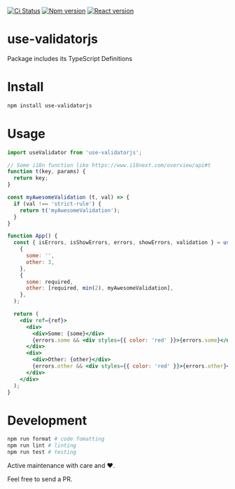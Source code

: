 [![Ci Status](https://github.com/zamarawka/use-validatorjs/workflows/CI/badge.svg)](https://github.com/zamarawka/use-validatorjs/actions)
[![Npm version](https://img.shields.io/npm/v/use-validatorjs.svg?style=flat&logo=npm)](https://www.npmjs.com/package/use-validatorjs)
[![React version](https://img.shields.io/npm/dependency-version/use-validatorjs/peer/react.svg?style=flat&logo=react)](https://reactjs.org/)

# use-validatorjs

Package includes its TypeScript Definitions

# Install

```sh
npm install use-validatorjs
```

# Usage

```jsx
import useValidator from 'use-validatorjs';

// Some i18n function like https://www.i18next.com/overview/api#t
function t(key, params) {
  return key;
}

const myAwesomeValidation (t, val) => {
  if (val !== 'strict-rule') {
    return t('myAwesomeValidation');
  }
}

function App() {
  const { isErrors, isShowErrors, errors, showErrors, validation } = useValidator(t,
    {
      some: '',
      other: 3,
    },
    {
      some: required,
      other: [required, min(2), myAwesomeValidation],
    },
  );

  return (
    <div ref={ref}>
      <div>
        <div>Some: {some}</div>
        {errors.some && <div styles={{ color: 'red' }}>{errors.some}</div>}
      </div>
      <div>
        <div>Other: {other}</div>
        {errors.other && <div styles={{ color: 'red' }}>{errors.other}</div>}
      </div>
    </div>
  );
}
```

# Development

```sh
npm run format # code fomatting
npm run lint # linting
npm run test # testing
```

Active maintenance with care and ❤️.

Feel free to send a PR.
